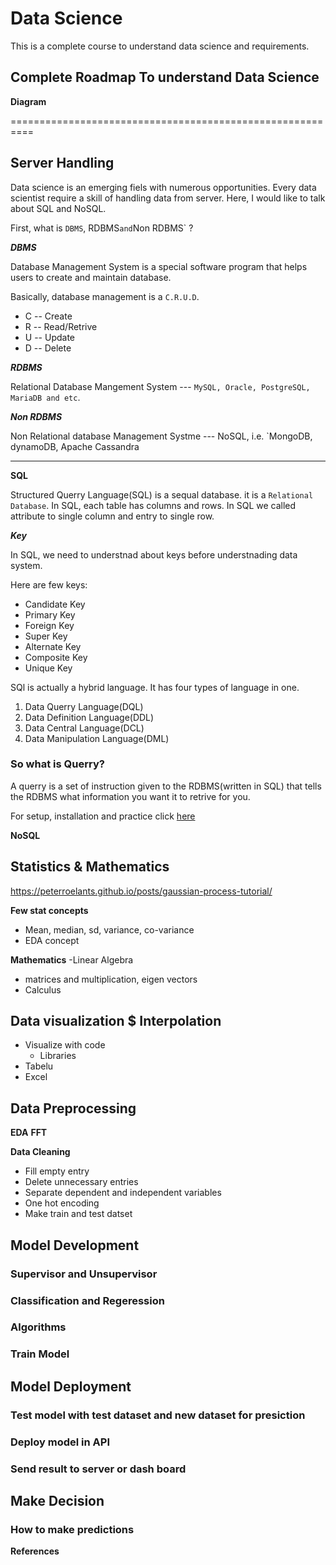 # Data Science

This is a complete course to understand data science and requirements.

## Complete  Roadmap To understand Data Science

**Diagram**


==========================================================
## Server Handling
Data science is an emerging fiels with numerous opportunities. Every data scientist require a skill of handling
data from server. Here, I would like to talk about SQL and NoSQL.

First, what is `DBMS`, RDBMS` and `Non RDBMS` ?

***DBMS***

Database Management System is a special software program that helps users to create and maintain database.

Basically, database management is a `C.R.U.D`.


- C -- Create
- R -- Read/Retrive
- U -- Update
- D -- Delete


***RDBMS***

Relational Database Mangement System --- `MySQL, Oracle, PostgreSQL, MariaDB and etc`.

***Non RDBMS***

Non Relational database Management Systme --- NoSQL, i.e. `MongoDB, dynamoDB, Apache Cassandra

-------------------------------------------------------

**SQL**

Structured Querry Language(SQL) is a sequal database. it is a `Relational Database`. In SQL, each table has columns and rows. In SQL we called attribute to single column and entry to single row.

***Key***

In SQL, we need to understnad about keys before understnading data system.

Here are few keys:

- Candidate Key
- Primary Key
- Foreign Key
- Super Key
- Alternate Key
- Composite Key
- Unique Key


SQl is actually a hybrid language. It has four types of language in one.

1. Data Querry Language(DQL)
2. Data Definition Language(DDL)
3. Data Central Language(DCL)
4. Data Manipulation Language(DML)


### So what is Querry?
A querry is a set of instruction given to the RDBMS(written in SQL) that tells the RDBMS what information you want it to retrive for you.

For setup, installation and practice click [here](https://github.com/Laudarisd/Data-science-study/tree/master/src/sql)


**NoSQL**


## Statistics & Mathematics
https://peterroelants.github.io/posts/gaussian-process-tutorial/

**Few stat concepts**
- Mean, median, sd, variance, co-variance
- EDA concept

**Mathematics**
-Linear Algebra

- matrices and multiplication, eigen vectors
- Calculus

## Data visualization $ Interpolation

- Visualize with code
    - Libraries
- Tabelu
- Excel


## Data Preprocessing

**EDA**
**FFT**

**Data Cleaning**
- Fill empty entry
- Delete unnecessary entries
- Separate dependent and independent variables
- One hot encoding
- Make train and test datset 

## Model Development

### Supervisor and Unsupervisor
### Classification and Regeression
### Algorithms
### Train Model


## Model Deployment

### Test model with test dataset and new dataset for presiction
### Deploy model in API
### Send result to  server or dash board  

## Make Decision

### How to make predictions



**References**